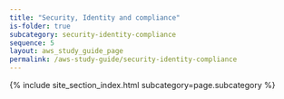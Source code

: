 ```yaml
---
title: "Security, Identity and compliance"
is-folder: true
subcategory: security-identity-compliance
sequence: 5
layout: aws_study_guide_page
permalink: /aws-study-guide/security-identity-compliance
---
```


{% include site_section_index.html subcategory=page.subcategory %}